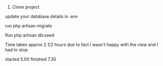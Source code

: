
1. Clone project

update  your database details in .env

run php artisan migrate

Run php artisan db:seed

Time taken approx 2 1/2 hours due to fact i wasn't happy with the view and I had to stop

started 5.00 finished 7.30